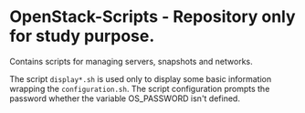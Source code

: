 # OpenStack-Scripts - Repository only for study purpose.

Contains scripts for managing servers, snapshots and networks.

The script ```display*.sh``` is used only to display some basic information wrapping the ```configuration.sh```. The script configuration prompts the password whether the variable OS_PASSWORD isn't defined.
